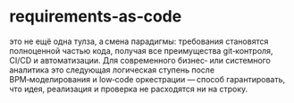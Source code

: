 # requirements‑as‑code

это не ещё одна тулза, а смена парадигмы: требования становятся полноценной частью кода, получая все преимущества git‑контроля, CI/CD и автоматизации. Для современного бизнес‑ или системного аналитика это следующая логическая ступень после BPM‑моделирования и low‑code оркестрации — способ гарантировать, что идея, реализация и проверка не расходятся ни на строку.
